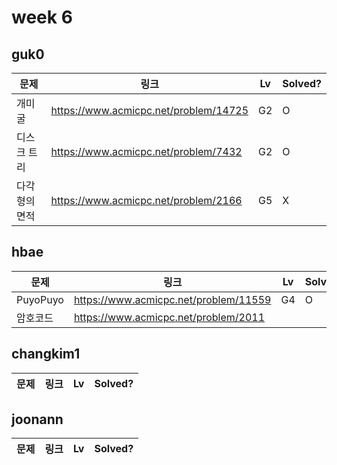 # week 6

## guk0
| 문제 | 링크 | Lv  | Solved? |
| --- | --- | --- | --- |
| 개미굴 | https://www.acmicpc.net/problem/14725 | G2 | O |
| 디스크 트리 | https://www.acmicpc.net/problem/7432 | G2 | O |
| 다각형의 면적 | https://www.acmicpc.net/problem/2166 | G5 | X |

## hbae 
| 문제 | 링크 | Lv  | Solved? |
| --- | --- | --- | --- |
| PuyoPuyo | https://www.acmicpc.net/problem/11559 | G4 | O |
| 암호코드 | https://www.acmicpc.net/problem/2011 | 



## changkim1
| 문제 | 링크 | Lv  | Solved? |
| --- | --- | --- | --- |



## joonann
| 문제 | 링크 | Lv  | Solved? |
| --- | --- | --- | --- |
